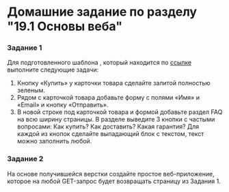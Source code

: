 # Домашние задание по разделу "19.1 Основы веба"

### Задание 1 

Для подготовленного шаблона , который находится по [ссылке](https://gist.github.com/oscarbotru/8fe48f48b39e56882b771536d2c28069) выполните следующие задачи:

1. Кнопку «Купить» у карточки товара сделайте залитой полностью зеленым.
1. Рядом с карточкой товара добавьте форму с полями «Имя» и «Email» и кнопку «Отправить».
1. В новой строке под карточкой товара и формой добавьте раздел FAQ на всю ширину страницы. В разделе выведите 3 кнопки с частыми вопросами:
Как купить?
Как доставить?
Какая гарантия?
Для каждой из кнопок сделайте выпадающий блок с текстом, текст можно заполнить любой.

### Задание 2

На основе получившейся верстки создайте простое веб-приложение, которое на любой GET-запрос будет возвращать страницу из Задания 1.
